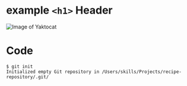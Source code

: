 # example `<h1>` Header

![Image of Yaktocat](https://octodex.github.com/images/yaktocat.png)

# Code

```
$ git init
Initialized empty Git repository in /Users/skills/Projects/recipe-repository/.git/
```
